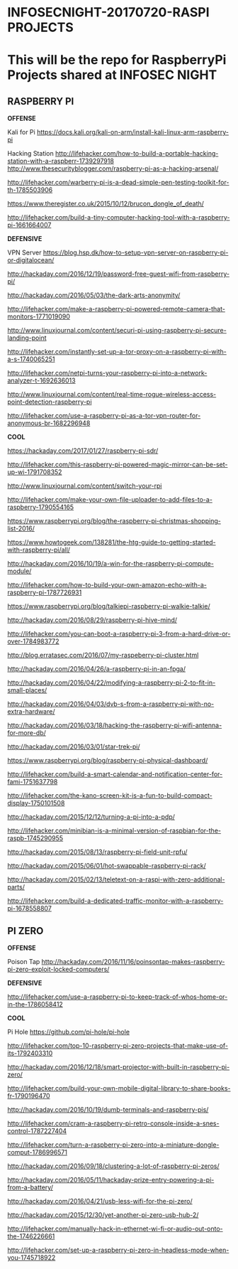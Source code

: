 # INFOSECNIGHT-20170720-RASPI PROJECTS

This will be the repo for RaspberryPi Projects shared at INFOSEC NIGHT
=====================================


## RASPBERRY PI




**OFFENSE**

Kali for Pi
https://docs.kali.org/kali-on-arm/install-kali-linux-arm-raspberry-pi

Hacking Station
http://lifehacker.com/how-to-build-a-portable-hacking-station-with-a-raspberr-1739297918
http://www.thesecurityblogger.com/raspberry-pi-as-a-hacking-arsenal/

http://lifehacker.com/warberry-pi-is-a-dead-simple-pen-testing-toolkit-for-th-1785503906

https://www.theregister.co.uk/2015/10/12/brucon_dongle_of_death/

http://lifehacker.com/build-a-tiny-computer-hacking-tool-with-a-raspberry-pi-1661664007

**DEFENSIVE**

VPN Server
https://blog.hsp.dk/how-to-setup-vpn-server-on-raspberry-pi-or-digitalocean/

http://hackaday.com/2016/12/19/password-free-guest-wifi-from-raspberry-pi/

http://hackaday.com/2016/05/03/the-dark-arts-anonymity/

http://lifehacker.com/make-a-raspberry-pi-powered-remote-camera-that-monitors-1771019090

http://www.linuxjournal.com/content/securi-pi-using-raspberry-pi-secure-landing-point

http://lifehacker.com/instantly-set-up-a-tor-proxy-on-a-raspberry-pi-with-a-s-1740065251

http://lifehacker.com/netpi-turns-your-raspberry-pi-into-a-network-analyzer-t-1692636013

http://www.linuxjournal.com/content/real-time-rogue-wireless-access-point-detection-raspberry-pi

http://lifehacker.com/use-a-raspberry-pi-as-a-tor-vpn-router-for-anonymous-br-1682296948

**COOL**

https://hackaday.com/2017/01/27/raspberry-pi-sdr/

http://lifehacker.com/this-raspberry-pi-powered-magic-mirror-can-be-set-up-wi-1791708352

http://www.linuxjournal.com/content/switch-your-rpi

http://lifehacker.com/make-your-own-file-uploader-to-add-files-to-a-raspberry-1790554165

https://www.raspberrypi.org/blog/the-raspberry-pi-christmas-shopping-list-2016/

https://www.howtogeek.com/138281/the-htg-guide-to-getting-started-with-raspberry-pi/all/

http://hackaday.com/2016/10/19/a-win-for-the-raspberry-pi-compute-module/

http://lifehacker.com/how-to-build-your-own-amazon-echo-with-a-raspberry-pi-1787726931

https://www.raspberrypi.org/blog/talkiepi-raspberry-pi-walkie-talkie/

http://hackaday.com/2016/08/29/raspberry-pi-hive-mind/

http://lifehacker.com/you-can-boot-a-raspberry-pi-3-from-a-hard-drive-or-over-1784983772

http://blog.erratasec.com/2016/07/my-raspeberry-pi-cluster.html

http://hackaday.com/2016/04/26/a-raspberry-pi-in-an-fpga/

http://hackaday.com/2016/04/22/modifying-a-raspberry-pi-2-to-fit-in-small-places/

http://hackaday.com/2016/04/03/dvb-s-from-a-raspberry-pi-with-no-extra-hardware/

http://hackaday.com/2016/03/18/hacking-the-raspberry-pi-wifi-antenna-for-more-db/

http://hackaday.com/2016/03/01/star-trek-pi/

https://www.raspberrypi.org/blog/raspberry-pi-physical-dashboard/

http://lifehacker.com/build-a-smart-calendar-and-notification-center-for-fami-1751637798

http://lifehacker.com/the-kano-screen-kit-is-a-fun-to-build-compact-display-1750101508

http://hackaday.com/2015/12/12/turning-a-pi-into-a-pdp/

http://lifehacker.com/minibian-is-a-minimal-version-of-raspbian-for-the-raspb-1745290955

http://hackaday.com/2015/08/13/raspberry-pi-field-unit-rpfu/

http://hackaday.com/2015/06/01/hot-swappable-raspberry-pi-rack/

http://hackaday.com/2015/02/13/teletext-on-a-raspi-with-zero-additional-parts/

http://lifehacker.com/build-a-dedicated-traffic-monitor-with-a-raspberry-pi-1678558807


## PI ZERO


**OFFENSE**

Poison Tap
http://hackaday.com/2016/11/16/poinsontap-makes-raspberry-pi-zero-exploit-locked-computers/



**DEFENSIVE**

http://lifehacker.com/use-a-raspberry-pi-to-keep-track-of-whos-home-or-in-the-1786058412



**COOL**

Pi Hole
https://github.com/pi-hole/pi-hole

http://lifehacker.com/top-10-raspberry-pi-zero-projects-that-make-use-of-its-1792403310

http://hackaday.com/2016/12/18/smart-projector-with-built-in-raspberry-pi-zero/

http://lifehacker.com/build-your-own-mobile-digital-library-to-share-books-fr-1790196470

http://hackaday.com/2016/10/19/dumb-terminals-and-raspberry-pis/

http://lifehacker.com/cram-a-raspberry-pi-retro-console-inside-a-snes-control-1787227404

http://lifehacker.com/turn-a-raspberry-pi-zero-into-a-miniature-dongle-comput-1786996571

http://hackaday.com/2016/09/18/clustering-a-lot-of-raspberry-pi-zeros/

http://hackaday.com/2016/05/11/hackaday-prize-entry-powering-a-pi-from-a-battery/

http://hackaday.com/2016/04/21/usb-less-wifi-for-the-pi-zero/

http://hackaday.com/2015/12/30/yet-another-pi-zero-usb-hub-2/

http://lifehacker.com/manually-hack-in-ethernet-wi-fi-or-audio-out-onto-the-1746226661

http://lifehacker.com/set-up-a-raspberry-pi-zero-in-headless-mode-when-you-1745718922
